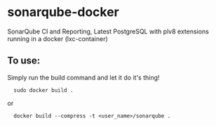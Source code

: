sonarqube-docker
================

SonarQube CI and Reporting, Latest PostgreSQL with plv8 extensions running in a docker (lxc-container)


## To use:

Simply run the build command and let it do it's thing!

```
  sudo docker build .
```
or

```
  docker build --compress -t <user_name>/sonarqube .
```
